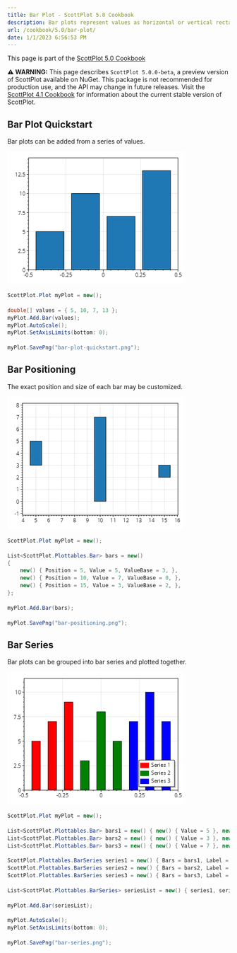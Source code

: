 ```yaml
---
title: Bar Plot - ScottPlot 5.0 Cookbook
description: Bar plots represent values as horizontal or vertical rectangles
url: /cookbook/5.0/bar-plot/
date: 1/1/2023 6:56:53 PM
---
```


This page is part of the [ScottPlot 5.0 Cookbook](../)

<div class="alert alert-warning" role="alert">
<strong>⚠️ WARNING:</strong> This page describes <code>ScottPlot 5.0.0-beta</code>, a preview version of ScottPlot available on NuGet. This package is not recommended for production use, and the API may change in future releases. Visit the <a href='/cookbook/4.1/'>ScottPlot 4.1 Cookbook</a> for information about the current stable version of ScottPlot.
</div>


## Bar Plot Quickstart

Bar plots can be added from a series of values.

[![](bar-plot-quickstart.png)](bar-plot-quickstart.png)

```cs
ScottPlot.Plot myPlot = new();

double[] values = { 5, 10, 7, 13 };
myPlot.Add.Bar(values);
myPlot.AutoScale();
myPlot.SetAxisLimits(bottom: 0);

myPlot.SavePng("bar-plot-quickstart.png");
```


## Bar Positioning

The exact position and size of each bar may be customized.

[![](bar-positioning.png)](bar-positioning.png)

```cs
ScottPlot.Plot myPlot = new();

List<ScottPlot.Plottables.Bar> bars = new()
{
    new() { Position = 5, Value = 5, ValueBase = 3, },
    new() { Position = 10, Value = 7, ValueBase = 0, },
    new() { Position = 15, Value = 3, ValueBase = 2, },
};

myPlot.Add.Bar(bars);

myPlot.SavePng("bar-positioning.png");
```


## Bar Series

Bar plots can be grouped into bar series and plotted together.

[![](bar-series.png)](bar-series.png)

```cs
ScottPlot.Plot myPlot = new();

List<ScottPlot.Plottables.Bar> bars1 = new() { new() { Value = 5 }, new() { Value = 7 }, new() { Value = 9 }, };
List<ScottPlot.Plottables.Bar> bars2 = new() { new() { Value = 3 }, new() { Value = 8 }, new() { Value = 5 }, };
List<ScottPlot.Plottables.Bar> bars3 = new() { new() { Value = 7 }, new() { Value = 10 }, new() { Value = 7 }, };

ScottPlot.Plottables.BarSeries series1 = new() { Bars = bars1, Label = "Series 1", Color = Colors.Red };
ScottPlot.Plottables.BarSeries series2 = new() { Bars = bars2, Label = "Series 2", Color = Colors.Green };
ScottPlot.Plottables.BarSeries series3 = new() { Bars = bars3, Label = "Series 3", Color = Colors.Blue };

List<ScottPlot.Plottables.BarSeries> seriesList = new() { series1, series2, series3 };

myPlot.Add.Bar(seriesList);

myPlot.AutoScale();
myPlot.SetAxisLimits(bottom: 0);

myPlot.SavePng("bar-series.png");
```

